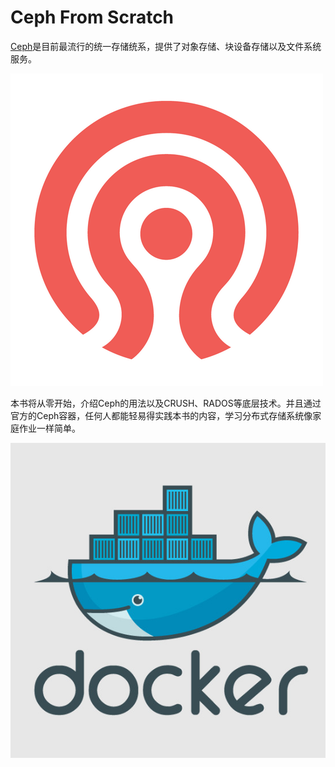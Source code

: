 # Ceph From Scratch

[Ceph](https://github.com/ceph/ceph)是目前最流行的统一存储统系，提供了对象存储、块设备存储以及文件系统服务。

![](./ceph_logo.png)

本书将从零开始，介绍Ceph的用法以及CRUSH、RADOS等底层技术。并且通过官方的Ceph容器，任何人都能轻易得实践本书的内容，学习分布式存储系统像家庭作业一样简单。

![](./docker_logo.jpg)



